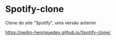 # Spotify-clone
Clone do site "Spotify", uma versão anterior

https://pedro-henriquedev.github.io/Spotify-clone/
